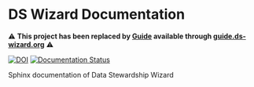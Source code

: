 # DS Wizard Documentation

⚠️ **This project has been replaced by [Guide](https://github.com/ds-wizard/guide) available through [guide.ds-wizard.org](https://guide.ds-wizard.org)** ⚠️

[![DOI](https://zenodo.org/badge/180430778.svg)](https://zenodo.org/badge/latestdoi/180430778) [![Documentation Status](https://readthedocs.org/projects/ds-wizard/badge/?version=latest)](https://docs.ds-wizard.org/en/latest/?badge=latest)

Sphinx documentation of Data Stewardship Wizard
